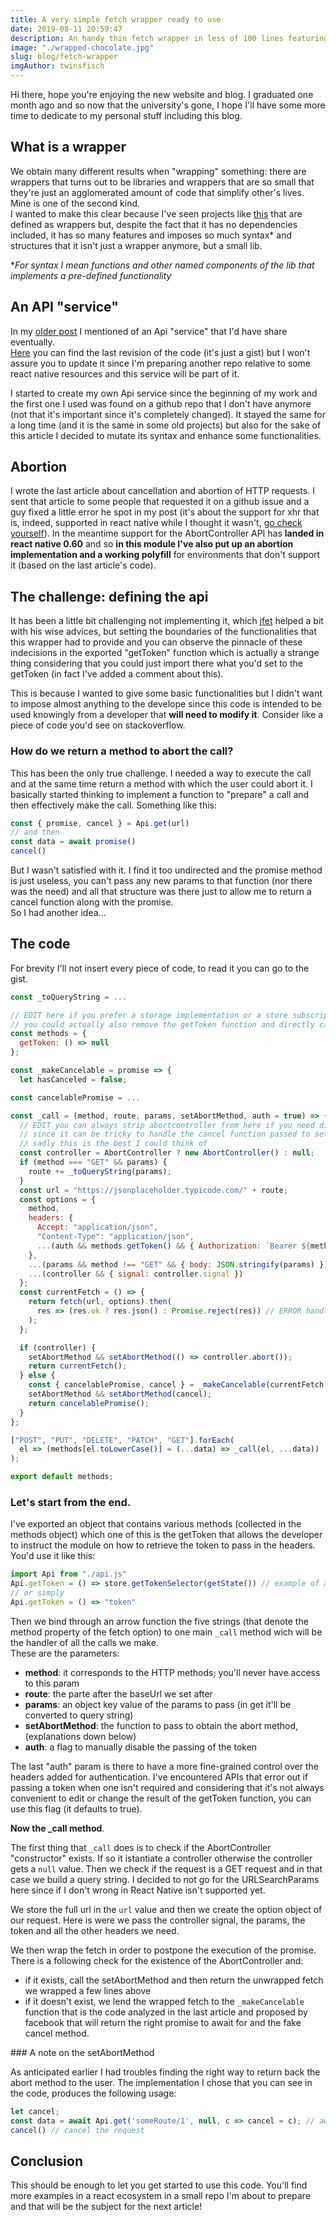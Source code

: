 ```yaml
---
title: A very simple fetch wrapper ready to use
date: 2019-08-11 20:59:47
description: An handy thin fetch wrapper in less of 100 lines featuring abortion (with polyfill for non supporting envs), token setter etc.
image: "./wrapped-chocolate.jpg"
slug: blog/fetch-wrapper
imgAuthor: twinsfisch
---
```


Hi there, hope you're enjoying the new website and blog.
I graduated one month ago and so now that the university's gone, I hope I'll have some more time to dedicate to my personal stuff including this blog.

## What is a wrapper

We obtain many different results when "wrapping" something: there are wrappers that turns out to be libraries and wrappers that are so small that they're just an agglomerated amount of code that simplify other's lives. Mine is one of the second kind.<br>
I wanted to make this clear because I've seen projects like [this](https://github.com/elbywan/wretch) that are defined as wrappers but, despite the fact that it has no dependencies included, it has so many features and imposes so much syntax\* and structures that it isn't just a wrapper anymore, but a small lib.

\*_For syntax I mean functions and other named components of the lib that implements a pre-defined functionality_

## An API "service"

In my [older post](./aborting-fetch-react-native/) I mentioned of an Api "service" that I'd have share eventually.<br />
[Here](https://gist.github.com/giacomocerquone/61a3b016c1803d44573978c13452989f) you can find the last revision of the code (it's just a gist) but I won't assure you to update it since I'm preparing another repo relative to some react native resources and this service will be part of it.

I started to create my own Api service since the beginning of my work and the first one I used was found on a github repo that I don't have anymore (not that it's important since it's completely changed).
It stayed the same for a long time (and it is the same in some old projects) but also for the sake of this article I decided to mutate its syntax and enhance some functionalities.

## Abortion

I wrote the last article about cancellation and abortion of HTTP requests. I sent that article to some people that requested it on a github issue and a guy fixed a little error he spot in my post (it's about the support for xhr that is, indeed, supported in react native while I thought it wasn't, [go check yourself](https://github.com/facebook/react-native/blob/master/Libraries/Network/XMLHttpRequest.js#L534)).
In the meantime support for the AbortController API has **landed in react native 0.60** and so **in this module I've also put up an abortion implementation and a working polyfill** for environments that don't support it (based on the last article's code).

## The challenge: defining the api

It has been a little bit challenging not implementing it, which [jfet](https://github.com/jfet97) helped a bit with his wise advices, but setting the boundaries of the functionalities that this wrapper had to provide and you can observe the pinnacle of these indecisions in the exported "getToken" function which is actually a strange thing considering that you could just import there what you'd set to the getToken (in fact I've added a comment about this).

This is because I wanted to give some basic functionalities but I didn't want to impose almost anything to the develope since this code is intended to be used knowingly from a developer that **will need to modify it**. Consider like a piece of code you'd see on stackoverflow.

### How do we return a method to abort the call?

This has been the only true challenge. I needed a way to execute the call and at the same time return a method with which the user could abort it.
I basically started thinking to implement a function to "prepare" a call and then effectively make the call. Something like this:

```javascript
const { promise, cancel } = Api.get(url)
// and then
const data = await promise()
cancel()
```

But I wasn't satisfied with it. I find it too undirected and the promise method is just useless, you can't pass any new params to that function (nor there was the need) and all that structure was there just to allow me to return a cancel function along with the promise.<br />
So I had another idea...

## The code

For brevity I'll not insert every piece of code, to read it you can go to the gist.

```javascript
const _toQueryString = ...

// EDIT here if you prefer a storage implementation or a store subscription etc.
// you could actually also remove the getToken function and directly call it in the header below
const methods = {
  getToken: () => null
};

const _makeCancelable = promise => {
  let hasCanceled = false;

const cancelablePromise = ...

const _call = (method, route, params, setAbortMethod, auth = true) => {
  // EDIT you can always strip abortcontroller from here if you need different usages
  // since it can be tricky to handle the cancel function passed to setAbortMethod for specific usage
  // sadly this is the best I could think of
  const controller = AbortController ? new AbortController() : null;
  if (method === "GET" && params) {
    route += _toQueryString(params);
  }
  const url = "https://jsonplaceholder.typicode.com/" + route;
  const options = {
    method,
    headers: {
      Accept: "application/json",
      "Content-Type": "application/json",
      ...(auth && methods.getToken() && { Authorization: `Bearer ${methods.getToken()}` }) // EDIT here based on your api
    },
    ...(params && method !== "GET" && { body: JSON.stringify(params) }),
    ...(controller && { signal: controller.signal })
  };
  const currentFetch = () => {
    return fetch(url, options).then(
      res => (res.ok ? res.json() : Promise.reject(res)) // ERROR handling highly depends on your api
    );
  };

  if (controller) {
    setAbortMethod && setAbortMethod(() => controller.abort());
    return currentFetch();
  } else {
    const { cancelablePromise, cancel } = _makeCancelable(currentFetch);
    setAbortMethod && setAbortMethod(cancel);
    return cancelablePromise();
  }
};

["POST", "PUT", "DELETE", "PATCH", "GET"].forEach(
  el => (methods[el.toLowerCase()] = (...data) => _call(el, ...data))
);

export default methods;
```

### Let's start from the end.

I've exported an object that contains various methods (collected in the methods object) which one of this is the getToken that allows the developer to instruct the module on how to retrieve the token to pass in the headers.<br />
You'd use it like this:

```javascript
import Api from "./api.js"
Api.getToken = () => store.getTokenSelector(getState()) // example of a redux implementation
// or simply
Api.getToken = () => "token"
```

Then we bind through an arrow function the five strings (that denote the method property of the fetch option) to one main `_call` method wich will be the handler of all the calls we make.<br />
These are the parameters:

- **method**: it corresponds to the HTTP methods; you'll never have access to this param
- **route**: the parte after the baseUrl we set after
- **params**: an object key value of the params to pass (in get it'll be converted to query string)
- **setAbortMethod**: the function to pass to obtain the abort method, (explanations down below)
- **auth**: a flag to manually disable the passing of the token

The last "auth" param is there to have a more fine-grained control over the headers added for authentication. I've encountered APIs that error out if passing a token when one isn't required and considering that it's not always convenient to edit or change the result of the getToken function, you can use this flag (it defaults to true).

**Now the _call method**.<br />

The first thing that `_call` does is to check if the AbortController "constructor" exists. If so it istantiate a controller otherwise the controller gets a `null` value.
Then we check if the request is a GET request and in that case we build a query string. I decided to not go for the URLSearchParams here since if I don't wrong in React Native isn't supported yet.

We store the full url in the `url` value and then we create the option object of our request. Here is were we pass the controller signal, the params, the token and all the other headers we need.

We then wrap the fetch in order to postpone the execution of the promise.
There is a following check for the existence of the AbortController and:
- if it exists, call the setAbortMethod and then return the unwrapped fetch we wrapped a few lines above
- if it doesn't exist, we lend the wrapped fetch to the `_makeCancelable` function that is the code analyzed in the last article and proposed by facebook that will return the right promise to await for and the fake cancel method.

### A note on the setAbortMethod

As anticipated earlier I had troubles finding the right way to return back the abort method to the user. The implementation I chose that you can see in the code, produces the following usage:

```javascript
let cancel;
const data = await Api.get('someRoute/1', null, c => cancel = c); // awaits the data
cancel() // cancel the request
```

## Conclusion

This should be enough to let you get started to use this code. You'll find more examples in a react ecosystem in a small repo I'm about to prepare and that will be the subject for the next article!